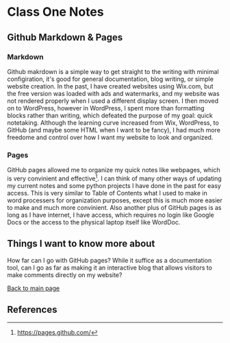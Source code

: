 # Class One Notes

## Github Markdown & Pages

### **Markdown**

Github makrdown is a simple way to get straight to the writing with minimal configiration, it's good for general documentation, blog writing, or simple website creation. In the past, I have created websites using Wix.com, but the free version was loaded with ads and watermarks, and my website was not rendered properly when I used a different display screen. I then moved on to WordPress, however in WordPress, I spent more than formatting blocks rather than writing, which defeated the purpose of my goal: quick notetaking. Although the learning curve increased from Wix, WordPress, to GitHub (and maybe some HTML when I want to be fancy), I had much more freedome and control over how I want my website to look and organized.

### **Pages**

GitHub pages allowed me to organize my quick notes like webpages, which is very convinient and effective[^1]. I can think of many other ways of updating my current notes and some python projects I have done in the past for easy access. This is very similar to Table of Contents what I used to make in word processers for organization purposes, except this is much more easier to make and much more convinient. Also another plus of GitHub pages is as long as I have internet, I have access, which requires no login like Google Docs or the access to the physical laptop itself like WordDoc.

## Things I want to know more about
  
How far can I go with GitHub pages? While it suffice as a documentation tool, can I go as far as making it an interactive blog that allows visitors to make comments directly on my website?
  
 [Back to main page](https://mirandalu2020.github.io/reading-notes/)

## References

[^1]: https://pages.github.com/
